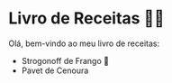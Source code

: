 # Livro de Receitas :man_cook:

Olá, bem-vindo ao meu livro de receitas:

- Strogonoff de Frango :chicken:
- Pavet de Cenoura
